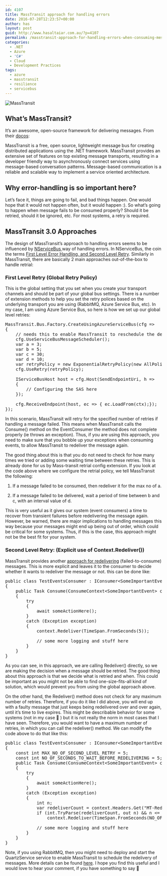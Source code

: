 ```yaml
---
id: 4107
title: MassTransit approach for handling errors
date: 2016-07-28T12:23:57+00:00
author: has
layout: post
guid: http://www.hasaltaiar.com.au/?p=4107
permalink: /masstransit-approach-for-handling-errors-when-consuming-messages-2/
categories:
  - .NET
  - Azure
  - 'C#'
  - Cloud
  - Development Practices
tags:
  - azure
  - masstransit
  - resilience
  - servicebus
---
```

<img class="aligncenter" src="https://i2.wp.com/docs.masstransit-project.com/en/latest/_images/mt-logo.png?w=525" alt="MassTransit" data-recalc-dims="1" />

## What&#8217;s MassTransit?

It&#8217;s an awesome, open-source framework for delivering messages. From their <a href="http://masstransit.readthedocs.io/en/master/" target="_blank">docos</a>:

MassTransit is a free, open source, lightweight message bus for creating distributed applications using the .NET framework. MassTransit provides an extensive set of features on top existing message transports, resulting in a developer friendly way to asynchronously connect services using message-based conversation patterns. Message-based communication is a reliable and scalable way to implement a service oriented architecture.

## Why error-handling is so important here?

Let&#8217;s face it, things are going to fail, and bad things happen. One would hope that it would not happen often, but it would happen :). So what&#8217;s going to happen when message fails to be consumed properly? Should it be retried, should it be ignored, etc. For most systems, a retry is required.

## MassTransit 3.0 Approaches

The design of MassTransit&#8217;s approach to handling errors seems to be influenced by <a href="http://docs.particular.net/nservicebus/" target="_blank">NServiceBus </a>way of handling errors. In NServiceBus, the coin the terms <a href="http://docs.particular.net/nservicebus/errors/automatic-retries" target="_blank">First Level Error Handling, and Second Level Retry</a>. Similarly in MassTransit, there are basically 2 main approaches out-of-the-box to handle retrial:

### First Level Retry (Global Retry Policy)

This is the global setting that you set when you create your transport channels and should be part of your global bus settings. There is a number of extension methods to help you set the retry polices based on the underlying transport you are using (RabbitMQ, Azure Service Bus, etc). In my case, I am using Azure Service Bus, so here is how we set up our global level retries:

<pre class="brush: csharp; title: ; notranslate" title="">MassTransit.Bus.Factory.CreateUsingAzureServiceBus(cfg =&gt;
{
	// needs this to enable MassTransit to reschedule the delivery of messages 
	cfg.UseServiceBusMessageScheduler();
	var a = 3;
	var b = 5;
	var c = 30;
	var d = 10;
	var retryPolicy = new ExponentialRetryPolicy(new AllPolicyExceptionFilter(), a , TimeSpan.FromSeconds(b), TimeSpan.FromSeconds(c),TimeSpan.FromSeconds(d));
	cfg.UseRetry(retryPolicy);
				
	IServiceBusHost host = cfg.Host(SendEndpointUri, h =&gt;
	{
		// Configuring the SAS here
	});

	cfg.ReceiveEndpoint(host, ec =&gt; { ec.LoadFrom(ctx);});
});
</pre>

In this scenario, MassTransit will retry for the specified number of retries if handling a message failed. This means when MassTransit calls the Consume() method on the EventConsumer the method does not complete properly (ie throws an exception). Thus, if you are using this approach, you need to make sure that you bobble up your exceptions when consuming events, to allow MassTransit to redeliver the message again.

The good thing about this is that you do not need to check for how many times we tried or adding some waiting time between these retries. This is already done for us by Mass-transit retrial config extension. If you look at the code above where we configure the retrial policy, we tell MassTransit the following:

1. If a message failed to be consumed, then redeliver it for the max no of a.
  
2. If a message failed to be delivered, wait a period of time between b and c, with an interval value of d.

This is very useful as it gives our system (event consumers) a time to recover from transient failures before redelivering the message again. However, be warned, there are major implications to handling messages this way because your messages might end up being out of order, which could be critical for some systems. Thus, if this is the case, this approach might not be the best fit for your system.

### Second Level Retry: (Explicit use of Context.Redeliver())

MassTransit provides another <a href="http://docs.masstransit-project.com/en/master/scheduling/redeliver.html?highlight=second%20level%20retry" target="_blank">approach for redelivering</a> (failed-to-consume) messages. This is more explicit and leaves it to the consumer to decide whether it wants to redeliver the message or not. this can be done like:

<pre class="brush: csharp; title: ; notranslate" title="">public class TestEventsConsumer : IConsumer&lt;SomeImportantEvent&gt;
{
	public Task Consume(ConsumeContext&lt;SomeImportantEvent&gt; context)
	{
		try
		{
			await someActionHere();
		}
		catch (Exception exception)
		{
			context.Redeliver(TimeSpan.FromSeconds(5));

			// some more logging and stuff here
		}			
	}
}
</pre>

As you can see, in this approach, we are calling Redeliver() directly, so we are making the decision when a message should be retried. The good thing about this approach is that we decide what is retried and when. This could be important as you might not be able to find one-size-fits-all kind of solution, which would prevent you from using the global approach above.

On the other hand, the Redeliver() method does not check for any maximum number of retries. Therefore, if you do it like I did above, you will end up with a faulty message that just keeps being redelivered over and over again, until it&#8217;s time to live expires. This might be describable behavior for some systems (not in my case 🙂 ) but it is not really the norm in most cases that I have seen. Therefore, you would want to have a maximum number of retries, in which you can call the redeliver() method. We can modify the code above to do that like this:

<pre class="brush: csharp; title: ; notranslate" title="">public class TestEventsConsumer : IConsumer&lt;SomeImportantEvent&gt;
{
	const int MAX_NO_OF_SECOND_LEVEL_RETRY = 5;
	const int NO_OF_SECONDS_TO_WAIT_BEFORE_REDELIVERING = 5;
	public Task Consume(ConsumeContext&lt;SomeImportantEvent&gt; context)
	{
		try
		{
			await someActionHere();
		}
		catch (Exception exception)
		{
			int n;
			var redeliverCount = context.Headers.Get("MT-Redelivery-Count", "-1");
			if (int.TryParse(redeliverCount, out n) && n &lt;= MAX_NO_OF_SECOND_LEVEL_RETRY)
				context.Redeliver(TimeSpan.FromSeconds(NO_OF_SECONDS_TO_WAIT_BEFORE_REDELIVERING));

			// some more logging and stuff here
		}
	}
}
</pre>

Note, if you using RabbitMQ, then you might need to deploy and start the QuartzService service to enable MassTransit to schedule the redelivery of messages. More details can be found <a href="https://groups.google.com/forum/#!msg/masstransit-discuss/fcm_2nGRHfI/2nP7qhypCQAJ" target="_blank">here</a>. I hope you find this useful and I would love to hear your comment, if you have something to say 🙂